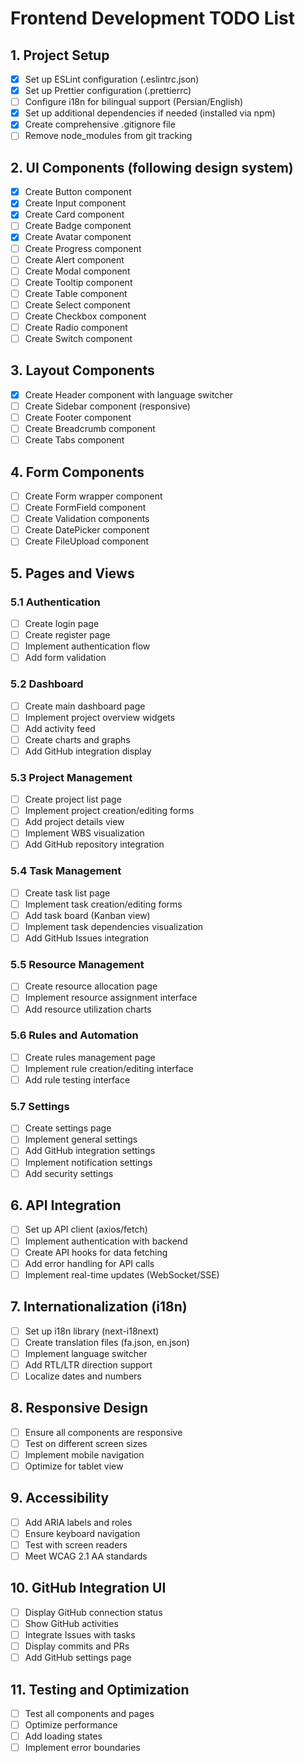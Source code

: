 # Frontend Development TODO List

## 1. Project Setup
- [x] Set up ESLint configuration (.eslintrc.json)
- [x] Set up Prettier configuration (.prettierrc)
- [ ] Configure i18n for bilingual support (Persian/English)
- [x] Set up additional dependencies if needed (installed via npm)
- [x] Create comprehensive .gitignore file
- [ ] Remove node_modules from git tracking

## 2. UI Components (following design system)
- [x] Create Button component
- [x] Create Input component
- [x] Create Card component
- [ ] Create Badge component
- [x] Create Avatar component
- [ ] Create Progress component
- [ ] Create Alert component
- [ ] Create Modal component
- [ ] Create Tooltip component
- [ ] Create Table component
- [ ] Create Select component
- [ ] Create Checkbox component
- [ ] Create Radio component
- [ ] Create Switch component

## 3. Layout Components
- [x] Create Header component with language switcher
- [ ] Create Sidebar component (responsive)
- [ ] Create Footer component
- [ ] Create Breadcrumb component
- [ ] Create Tabs component

## 4. Form Components
- [ ] Create Form wrapper component
- [ ] Create FormField component
- [ ] Create Validation components
- [ ] Create DatePicker component
- [ ] Create FileUpload component

## 5. Pages and Views

### 5.1 Authentication
- [ ] Create login page
- [ ] Create register page
- [ ] Implement authentication flow
- [ ] Add form validation

### 5.2 Dashboard
- [ ] Create main dashboard page
- [ ] Implement project overview widgets
- [ ] Add activity feed
- [ ] Create charts and graphs
- [ ] Add GitHub integration display

### 5.3 Project Management
- [ ] Create project list page
- [ ] Implement project creation/editing forms
- [ ] Add project details view
- [ ] Implement WBS visualization
- [ ] Add GitHub repository integration

### 5.4 Task Management
- [ ] Create task list page
- [ ] Implement task creation/editing forms
- [ ] Add task board (Kanban view)
- [ ] Implement task dependencies visualization
- [ ] Add GitHub Issues integration

### 5.5 Resource Management
- [ ] Create resource allocation page
- [ ] Implement resource assignment interface
- [ ] Add resource utilization charts

### 5.6 Rules and Automation
- [ ] Create rules management page
- [ ] Implement rule creation/editing interface
- [ ] Add rule testing interface

### 5.7 Settings
- [ ] Create settings page
- [ ] Implement general settings
- [ ] Add GitHub integration settings
- [ ] Implement notification settings
- [ ] Add security settings

## 6. API Integration
- [ ] Set up API client (axios/fetch)
- [ ] Implement authentication with backend
- [ ] Create API hooks for data fetching
- [ ] Add error handling for API calls
- [ ] Implement real-time updates (WebSocket/SSE)

## 7. Internationalization (i18n)
- [ ] Set up i18n library (next-i18next)
- [ ] Create translation files (fa.json, en.json)
- [ ] Implement language switcher
- [ ] Add RTL/LTR direction support
- [ ] Localize dates and numbers

## 8. Responsive Design
- [ ] Ensure all components are responsive
- [ ] Test on different screen sizes
- [ ] Implement mobile navigation
- [ ] Optimize for tablet view

## 9. Accessibility
- [ ] Add ARIA labels and roles
- [ ] Ensure keyboard navigation
- [ ] Test with screen readers
- [ ] Meet WCAG 2.1 AA standards

## 10. GitHub Integration UI
- [ ] Display GitHub connection status
- [ ] Show GitHub activities
- [ ] Integrate Issues with tasks
- [ ] Display commits and PRs
- [ ] Add GitHub settings page

## 11. Testing and Optimization
- [ ] Test all components and pages
- [ ] Optimize performance
- [ ] Add loading states
- [ ] Implement error boundaries
